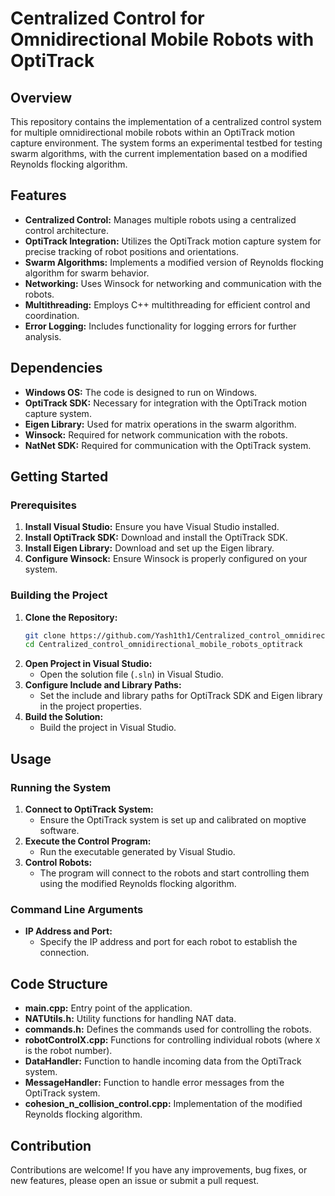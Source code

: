 # Centralized Control for Omnidirectional Mobile Robots with OptiTrack

## Overview
This repository contains the implementation of a centralized control system for multiple omnidirectional mobile robots within an OptiTrack motion capture environment. The system forms an experimental testbed for testing swarm algorithms, with the current implementation based on a modified Reynolds flocking algorithm.

## Features
- **Centralized Control:** Manages multiple robots using a centralized control architecture.
- **OptiTrack Integration:** Utilizes the OptiTrack motion capture system for precise tracking of robot positions and orientations.
- **Swarm Algorithms:** Implements a modified version of Reynolds flocking algorithm for swarm behavior.
- **Networking:** Uses Winsock for networking and communication with the robots.
- **Multithreading:** Employs C++ multithreading for efficient control and coordination.
- **Error Logging:** Includes functionality for logging errors for further analysis.

## Dependencies
- **Windows OS:** The code is designed to run on Windows.
- **OptiTrack SDK:** Necessary for integration with the OptiTrack motion capture system.
- **Eigen Library:** Used for matrix operations in the swarm algorithm.
- **Winsock:** Required for network communication with the robots.
- **NatNet SDK:** Required for communication with the OptiTrack system.

## Getting Started

### Prerequisites
1. **Install Visual Studio:** Ensure you have Visual Studio installed.
2. **Install OptiTrack SDK:** Download and install the OptiTrack SDK.
3. **Install Eigen Library:** Download and set up the Eigen library.
4. **Configure Winsock:** Ensure Winsock is properly configured on your system.

### Building the Project
1. **Clone the Repository:**
    ```sh
    git clone https://github.com/Yash1th1/Centralized_control_omnidirectional_mobile_robots_optitrack.git
    cd Centralized_control_omnidirectional_mobile_robots_optitrack
    ```
2. **Open Project in Visual Studio:**
    - Open the solution file (`.sln`) in Visual Studio.
3. **Configure Include and Library Paths:**
    - Set the include and library paths for OptiTrack SDK and Eigen library in the project properties.
4. **Build the Solution:**
    - Build the project in Visual Studio.

## Usage

### Running the System
1. **Connect to OptiTrack System:**
    - Ensure the OptiTrack system is set up and calibrated on moptive software.
2. **Execute the Control Program:**
    - Run the executable generated by Visual Studio.
3. **Control Robots:**
    - The program will connect to the robots and start controlling them using the modified Reynolds flocking algorithm.

### Command Line Arguments
- **IP Address and Port:**
    - Specify the IP address and port for each robot to establish the connection.

## Code Structure
- **main.cpp:** Entry point of the application.
- **NATUtils.h:** Utility functions for handling NAT data.
- **commands.h:** Defines the commands used for controlling the robots.
- **robotControlX.cpp:** Functions for controlling individual robots (where `X` is the robot number).
- **DataHandler:** Function to handle incoming data from the OptiTrack system.
- **MessageHandler:** Function to handle error messages from the OptiTrack system.
- **cohesion_n_collision_control.cpp:** Implementation of the modified Reynolds flocking algorithm.

## Contribution
Contributions are welcome! If you have any improvements, bug fixes, or new features, please open an issue or submit a pull request.

